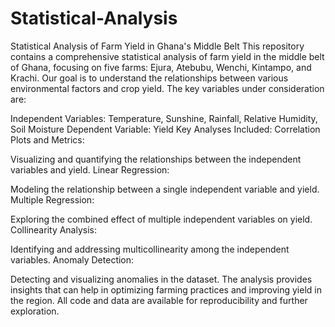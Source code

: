 # Statistical-Analysis
Statistical Analysis of Farm Yield in Ghana's Middle Belt
This repository contains a comprehensive statistical analysis of farm yield in the middle belt of Ghana, focusing on five farms: Ejura, Atebubu, Wenchi, Kintampo, and Krachi. Our goal is to understand the relationships between various environmental factors and crop yield. The key variables under consideration are:

Independent Variables: Temperature, Sunshine, Rainfall, Relative Humidity, Soil Moisture
Dependent Variable: Yield
Key Analyses Included:
Correlation Plots and Metrics:

Visualizing and quantifying the relationships between the independent variables and yield.
Linear Regression:

Modeling the relationship between a single independent variable and yield.
Multiple Regression:

Exploring the combined effect of multiple independent variables on yield.
Collinearity Analysis:

Identifying and addressing multicollinearity among the independent variables.
Anomaly Detection:

Detecting and visualizing anomalies in the dataset.
The analysis provides insights that can help in optimizing farming practices and improving yield in the region. All code and data are available for reproducibility and further exploration.
